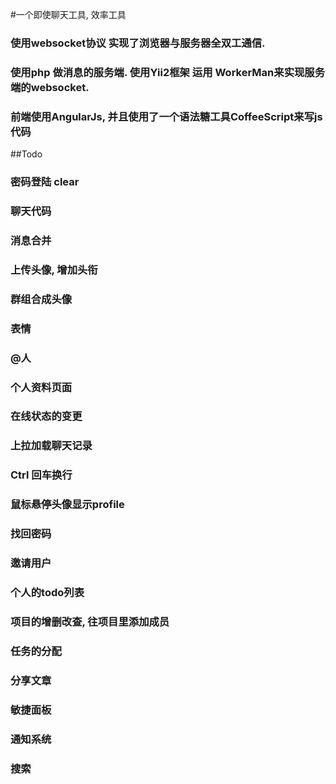 #一个即使聊天工具, 效率工具

### 使用websocket协议 实现了浏览器与服务器全双工通信.
### 使用php 做消息的服务端. 使用Yii2框架  运用 WorkerMan来实现服务端的websocket.
### 前端使用AngularJs, 并且使用了一个语法糖工具CoffeeScript来写js代码

##Todo

### 密码登陆 clear
### 聊天代码
### 消息合并
### 上传头像, 增加头衔
### 群组合成头像
### 表情
### @人
### 个人资料页面
### 在线状态的变更
### 上拉加载聊天记录
### Ctrl 回车换行
### 鼠标悬停头像显示profile
### 找回密码
### 邀请用户
### 个人的todo列表
### 项目的增删改查, 往项目里添加成员
### 任务的分配
### 分享文章
### 敏捷面板
### 通知系统
### 搜索
